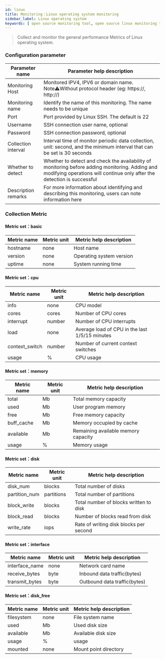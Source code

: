 ```yaml
---
id: linux
title: Monitoring：Linux operating system monitoring
sidebar_label: Linux operating system
keywords: [ open source monitoring tool, open source linux monitoring tool, monitoring linux metrics ]
---
```


> Collect and monitor the general performance Metrics of Linux operating system.

### Configuration parameter

| Parameter name      | Parameter help description                                                                                                                                                |
|---------------------|---------------------------------------------------------------------------------------------------------------------------------------------------------------------------|
| Monitoring Host     | Monitored IPV4, IPV6 or domain name. Note⚠️Without protocol header (eg: https://, http://)                                                                                |
| Monitoring name     | Identify the name of this monitoring. The name needs to be unique                                                                                                         |
| Port                | Port provided by Linux SSH. The default is 22                                                                                                                             |
| Username            | SSH connection user name, optional                                                                                                                                        |
| Password            | SSH connection password, optional                                                                                                                                         |
| Collection interval | Interval time of monitor periodic data collection, unit: second, and the minimum interval that can be set is 30 seconds                                                   |
| Whether to detect   | Whether to detect and check the availability of monitoring before adding monitoring. Adding and modifying operations will continue only after the detection is successful |
| Description remarks | For more information about identifying and describing this monitoring, users can note information here                                                                    |

### Collection Metric

#### Metric set：basic

| Metric name | Metric unit | Metric help description  |
|-------------|-------------|--------------------------|
| hostname    | none        | Host name                |
| version     | none        | Operating system version |
| uptime      | none        | System running time      |

#### Metric set：cpu

| Metric name    | Metric unit | Metric help description                        |
|----------------|-------------|------------------------------------------------|
| info           | none        | CPU model                                      |
| cores          | cores       | Number of CPU cores                            |
| interrupt      | number      | Number of CPU interrupts                       |
| load           | none        | Average load of CPU in the last 1/5/15 minutes |
| context_switch | number      | Number of current context switches             |
| usage          | %           | CPU usage                                      |  

#### Metric set：memory

| Metric name | Metric unit | Metric help description             |
|-------------|-------------|-------------------------------------|
| total       | Mb          | Total memory capacity               |
| used        | Mb          | User program memory                 |
| free        | Mb          | Free memory capacity                |
| buff_cache  | Mb          | Memory occupied by cache            |  
| available   | Mb          | Remaining available memory capacity |   
| usage       | %           | Memory usage                        |  

#### Metric set：disk

| Metric name   | Metric unit | Metric help description                |
|---------------|-------------|----------------------------------------|
| disk_num      | blocks      | Total number of disks                  |
| partition_num | partitions  | Total number of partitions             |
| block_write   | blocks      | Total number of blocks written to disk |
| block_read    | blocks      | Number of blocks read from disk        |  
| write_rate    | iops        | Rate of writing disk blocks per second |   

#### Metric set：interface

| Metric name    | Metric unit | Metric help description      |
|----------------|-------------|------------------------------|
| interface_name | none        | Network card name            |
| receive_bytes  | byte        | Inbound data traffic(bytes)  |
| transmit_bytes | byte        | Outbound data traffic(bytes) |

#### Metric set：disk_free

| Metric name | Metric unit | Metric help description |
|-------------|-------------|-------------------------|
| filesystem  | none        | File system name        |
| used        | Mb          | Used disk size          |
| available   | Mb          | Available disk size     |
| usage       | %           | usage                   |  
| mounted     | none        | Mount point directory   |   
